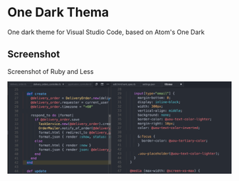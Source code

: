 # One Dark Thema
One dark theme for Visual Studio Code, based on Atom's One Dark

## Screenshot
Screenshot of Ruby and Less

![Theme Screenshot](screenshot.png)
